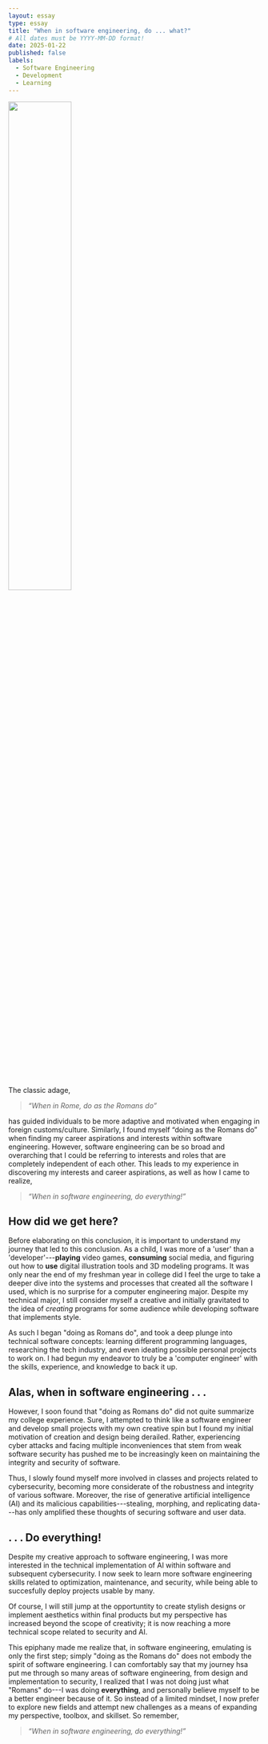 ```yaml
---
layout: essay
type: essay
title: "When in software engineering, do ... what?"
# All dates must be YYYY-MM-DD format!
date: 2025-01-22
published: false
labels:
  - Software Engineering
  - Development
  - Learning
---
```


<img width="50%" class="rounded float-start pe-4" src="../img/essays-img/rome.png">

The classic adage,

> _“When in Rome, do as the Romans do”_

has guided individuals to be more adaptive and motivated when engaging in foreign customs/culture. Similarly, I found myself “doing as the Romans do” when finding my career aspirations and interests within software engineering. However, software engineering can be so broad and overarching that I could be referring to interests and roles that are completely independent of each other. This leads to my experience in discovering my interests and career aspirations, as well as how I came to realize,

> _“When in software engineering, do everything!”_


## How did we get here?

Before elaborating on this conclusion, it is important to understand my journey that led to this conclusion. As a child, I was more of a 'user' than a 'developer'---**playing** video games, **consuming** social media, and figuring out how to **use** digital illustration tools and 3D modeling programs. It was only near the end of my freshman year in college did I feel the urge to take a deeper dive into the systems and processes that created all the software I used, which is no surprise for a computer engineering major. Despite my technical major, I still consider myself a creative and initially gravitated to the idea of _creating_ programs for some audience while developing software that implements style.

As such I began "doing as Romans do", and took a deep plunge into technical software concepts: learning different programming languages, researching the tech industry, and even ideating possible personal projects to work on. I had begun my endeavor to truly be a 'computer engineer' with the skills, experience, and knowledge to back it up.


## Alas, when in software engineering . . .

However, I soon found that "doing as Romans do" did not quite summarize my college experience. Sure, I attempted to think like a software engineer and develop small projects with my own creative spin but I found my initial motivation of creation and design being derailed. Rather, experiencing cyber attacks and facing multiple inconveniences that stem from weak software security has pushed me to be increasingly keen on maintaining the integrity and security of software.

Thus, I slowly found myself more involved in classes and projects related to cybersecurity, becoming more considerate of the robustness and integrity of various software. Moreover, the rise of generative artificial intelligence (AI) and its malicious capabilities---stealing, morphing, and replicating data---has only amplified these thoughts of securing software and user data. 


## . . . Do **everything**!

Despite my creative approach to software engineering, I was more interested in the technical implementation of AI within software and subsequent cybersecurity. I now seek to learn more software engineering skills related to optimization, maintenance, and security, while being able to succesfully deploy projects usable by many. 

Of course, I will still jump at the opportuntity to create stylish designs or implement aesthetics within final products but my perspective has increased beyond the scope of creativity; it is now reaching a more technical scope related to security and AI.

This epiphany made me realize that, in software engineering, emulating is only the first step; simply "doing as the Romans do" does not embody the spirit of software engineering. I can comfortably say that my journey hsa put me through so many areas of software engineering, from design and implementation to security, I realized that I was not doing just what "Romans" do---I was doing **everything**, and personally believe myself to be a better engineer because of it. So instead of a limited mindset, I now prefer to explore new fields and attempt new challenges as a means of expanding my perspective, toolbox, and skillset. So remember,

> _“When in software engineering, do everything!”_